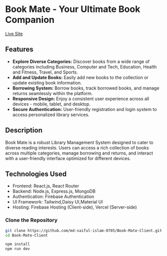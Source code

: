 # Book Mate - Your Ultimate Book Companion

[Live Site](https://book-mate-2024.web.app/)

## Features
- **Explore Diverse Categories:** Discover books from a wide range of categories including Business, Computer and Tech, Education, Health and Fitness, Travel, and Sports.
- **Add and Update Books:** Easily add new books to the collection or update existing book information.
- **Borrowing System:** Borrow books, track borrowed books, and manage returns seamlessly within the platform.
- **Responsive Design:** Enjoy a consistent user experience across all devices - mobile, tablet, and desktop.
- **Secure Authentication:** User-friendly registration and login system to access personalized library services.

## Description
Book Mate is a robust Library Management System designed to cater to diverse reading interests. Users can access a rich collection of books across multiple categories, manage borrowing and returns, and interact with a user-friendly interface optimized for different devices.

## Technologies Used
- Frontend: React.js, React Router
- Backend: Node.js, Express.js, MongoDB
- Authentication: Firebase Authentication
- UI Framework: Tailwind,Daisy UI,Material UI
- Hosting: Firebase Hosting (Client-side), Vercel (Server-side)
  
### Clone the Repository
```bash
git clone https://github.com/md-saiful-islam-0705/Book-Mate-Client.git
cd Book-Mate-Client

npm install
npm run dev
